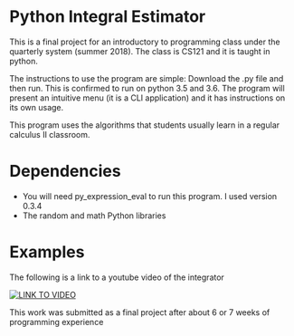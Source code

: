 # Python Integral Estimator

This is a final project for an introductory to programming class under the quarterly system (summer 2018). The class is CS121 and it is taught in python. 

The instructions to use the program are simple: Download the .py file and then run. This is confirmed to run on python 3.5 and 3.6. The program will present an intuitive menu (it is a CLI application) and it has instructions on its own usage.

This program uses the algorithms that students usually learn in a regular calculus II classroom.

# Dependencies
* You will need py_expression_eval to run this program. I used version 0.3.4
* The random and math Python libraries

# Examples
The following is a link to a youtube video of the integrator

[![LINK TO VIDEO](https://i.ytimg.com/vi/fyCEGyS0wiY/hqdefault.jpg)](https://youtu.be/fyCEGyS0wiY)

This work was submitted as a final project after about 6 or 7 weeks of programming experience

